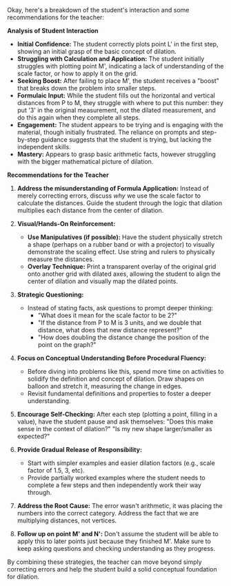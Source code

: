 Okay, here's a breakdown of the student's interaction and some recommendations for the teacher:

**Analysis of Student Interaction**

*   **Initial Confidence:** The student correctly plots point L' in the first step, showing an initial grasp of the basic concept of dilation.
*   **Struggling with Calculation and Application:** The student initially struggles with plotting point M', indicating a lack of understanding of the scale factor, or how to apply it on the grid.
*   **Seeking Boost:** After failing to place M', the student receives a "boost" that breaks down the problem into smaller steps.
*   **Formulaic Input:** While the student fills out the horizontal and vertical distances from P to M, they struggle with where to put this number: they put '3' in the original measurement, not the dilated measurement, and do this again when they complete all steps.
*   **Engagement:** The student appears to be trying and is engaging with the material, though initially frustrated. The reliance on prompts and step-by-step guidance suggests that the student is trying, but lacking the independent skills.
*   **Mastery:** Appears to grasp basic arithmetic facts, however struggling with the bigger mathematical picture of dilation.

**Recommendations for the Teacher**

1.  **Address the misunderstanding of Formula Application:** Instead of merely correcting errors, discuss *why* we use the scale factor to calculate the distances. Guide the student through the logic that dilation multiplies each distance from the center of dilation.

2.  **Visual/Hands-On Reinforcement:**
    *   **Use Manipulatives (if possible):** Have the student physically stretch a shape (perhaps on a rubber band or with a projector) to visually demonstrate the scaling effect. Use string and rulers to physically measure the distances.
    *   **Overlay Technique:** Print a transparent overlay of the original grid onto another grid with dilated axes, allowing the student to align the center of dilation and visually map the dilated points.

3.  **Strategic Questioning:**
    *   Instead of stating facts, ask questions to prompt deeper thinking:
        *   "What does it mean for the scale factor to be 2?"
        *   "If the distance from P to M is 3 units, and we double that distance, what does that new distance represent?"
        *   "How does doubling the distance change the position of the point on the graph?"

4.  **Focus on Conceptual Understanding Before Procedural Fluency:**
    *   Before diving into problems like this, spend more time on activities to solidify the definition and concept of dilation. Draw shapes on balloon and stretch it, measuring the change in edges.
    *   Revisit fundamental definitions and properties to foster a deeper understanding.

5.  **Encourage Self-Checking:** After each step (plotting a point, filling in a value), have the student pause and ask themselves: "Does this make sense in the context of dilation?" "Is my new shape larger/smaller as expected?"

6.  **Provide Gradual Release of Responsibility:**
    *   Start with simpler examples and easier dilation factors (e.g., scale factor of 1.5, 3, etc).
    *   Provide partially worked examples where the student needs to complete a few steps and then independently work their way through.

7.  **Address the Root Cause:** The error wasn't arithmetic, it was placing the numbers into the correct category. Address the fact that we are multiplying distances, not vertices.

8. **Follow up on point M' and N':** Don't assume the student will be able to apply this to later points just because they finished M'. Make sure to keep asking questions and checking understanding as they progress.

By combining these strategies, the teacher can move beyond simply correcting errors and help the student build a solid conceptual foundation for dilation.
